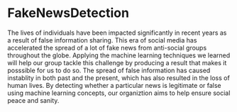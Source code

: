 # FakeNewsDetection

The lives of individuals have been impacted significantly in recent years as a result of false information sharing. This era of social media has accelerated the spread of a lot of fake news from anti-social groups throughout the globe. Applying the machine learning techniques we learned will help our group tackle this challenge by producing a result that makes it posssible for us to do so. The spread of false information has caused instablity in both past and the present, which has also resulted in the loss of human lives. By detecting whether a particular news is legitimate or false using machine learning concepts, our organiztion aims to help ensure social peace and sanity.
